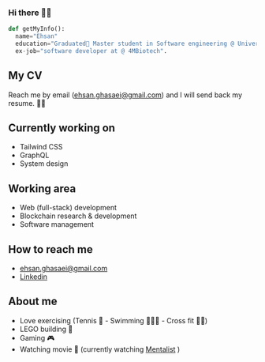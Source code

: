 ### Hi there 👋🏻

```Python
def getMyInfo():
  name="Ehsan"
  education="Graduated🥳 Master student in Software engineering @ University of Victoria"
  ex-job="software developer at @ 4MBiotech".
```

## My CV
Reach me by email (ehsan.ghasaei@gmail.com) and I will send back my resume. 👋🏻

## Currently working on
- Tailwind CSS
- GraphQL
- System design

## Working area
- Web (full-stack) development
- Blockchain research & development
- Software management 

## How to reach me
- ehsan.ghasaei@gmail.com
- [Linkedin](https://www.linkedin.com/in/ehsanghasaei/)

## About me
- Love exercising (Tennis 🎾 - Swimming 🏊🏻‍♂️ - Cross fit 🏋🏻)
- LEGO building 🧱
- Gaming 🎮
- Watching movie 🍿 (currently watching [Mentalist](https://www.imdb.com/title/tt1196946/) )
